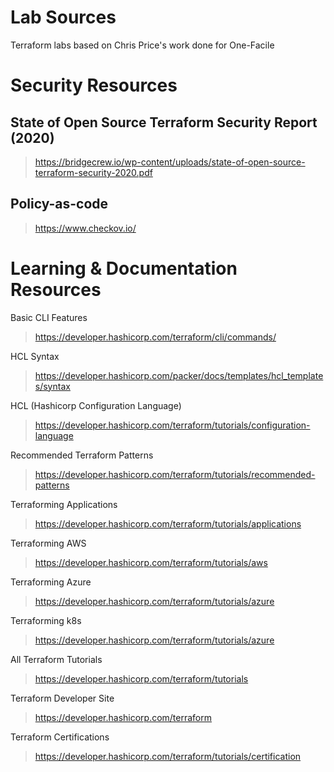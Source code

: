 # Lab Sources 

Terraform labs based on Chris Price's work done for One-Facile

# Security Resources
## State of Open Source Terraform Security Report (2020)
> https://bridgecrew.io/wp-content/uploads/state-of-open-source-terraform-security-2020.pdf

## Policy-as-code
>https://www.checkov.io/
# Learning & Documentation Resources
Basic CLI Features 
> https://developer.hashicorp.com/terraform/cli/commands/

HCL Syntax
> https://developer.hashicorp.com/packer/docs/templates/hcl_templates/syntax

HCL (Hashicorp Configuration Language) 
> https://developer.hashicorp.com/terraform/tutorials/configuration-language

Recommended Terraform Patterns
> https://developer.hashicorp.com/terraform/tutorials/recommended-patterns

Terraforming Applications 
> https://developer.hashicorp.com/terraform/tutorials/applications

Terraforming AWS 
> https://developer.hashicorp.com/terraform/tutorials/aws

Terraforming Azure 
> https://developer.hashicorp.com/terraform/tutorials/azure

Terraforming k8s 
> https://developer.hashicorp.com/terraform/tutorials/azure


All Terraform Tutorials 
> https://developer.hashicorp.com/terraform/tutorials

Terraform Developer Site 
> https://developer.hashicorp.com/terraform

Terraform Certifications 
> https://developer.hashicorp.com/terraform/tutorials/certification
